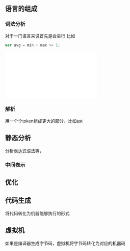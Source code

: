 ## 语言的组成
### 词法分析
对于一门语言来说首先是会进行
比如
```js
var avg = min + max >> 1;
```
![lox- toekn](lox-%20toekn.md)
### 解析
用一个个token组成更大的部分，比如ast

## 静态分析
分析表达式语法等，

### 中间表示


## 优化


## 代码生成
将代码转化为机器能够执行的形式


## 虚拟机
如果是编译器生成字节码，虚拟机将字节码转化为对应的机器码